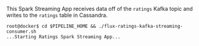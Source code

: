 This Spark Streaming App receives data off of the `ratings` Kafka topic and writes to the `ratings` table in Cassandra. 
```
root@docker$ cd $PIPELINE_HOME && ./flux-ratings-kafka-streaming-consumer.sh
...Starting Ratings Spark Streaming App...
```